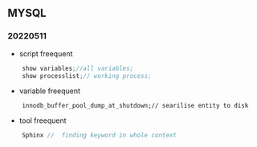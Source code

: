 ## MYSQL
### 20220511
- script freequent
```js
    show variables;//all variables;
    show processlist;// working process;
```
- variable freequent 
```JS
    innodb_buffer_pool_dump_at_shutdown;// searilise entity to disk
```
- tool freequent
```js
    Sphinx //  finding keyword in whole context
```